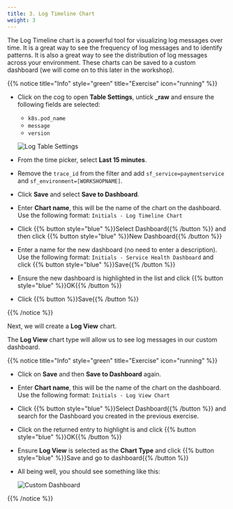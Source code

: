 ```yaml
---
title: 3. Log Timeline Chart
weight: 3
---
```


The Log Timeline chart is a powerful tool for visualizing log messages over time. It is a great way to see the frequency of log messages and to identify patterns. It is also a great way to see the distribution of log messages across your environment. These charts can be saved to a custom dashboard (we will come on to this later in the workshop).

{{% notice title="Info" style="green" title="Exercise" icon="running" %}}

* Click on the cog to open **Table Settings**, untick **_raw** and ensure the following fields are selected:
  * `k8s.pod_name`
  * `message`
  * `version`

  ![Log Table Settings](../images/log-observer-table.png)

* From the time picker, select **Last 15 minutes**.
* Remove the `trace_id` from the filter and add `sf_service=paymentservice` and `sf_environment=[WORKSHOPNAME]`.
* Click **Save** and select **Save to Dashboard**.
* Enter **Chart name**, this will be the name of the chart on the dashboard. Use the following format: `Initials - Log Timeline Chart`
* Click {{% button style="blue" %}}Select Dashboard{{% /button %}} and then click {{% button style="blue" %}}New Dashboard{{% /button %}}
* Enter a name for the new dashboard (no need to enter a description). Use the following format: `Initials - Service Health Dashboard` and click {{% button style="blue" %}}Save{{% /button %}}
* Ensure the new dashboard is highlighted in the list and click {{% button style="blue" %}}OK{{% /button %}}
* Click {{% button %}}Save{{% /button %}}

{{% /notice %}}

Next, we will create a **Log View** chart.

The **Log View** chart type will allow us to see log messages in our custom dashboard.

{{% notice title="Info" style="green" title="Exercise" icon="running" %}}

* Click on **Save** and then **Save to Dashboard** again.
* Enter **Chart name**, this will be the name of the chart on the dashboard. Use the following format: `Initials - Log View Chart`
* Click {{% button style="blue" %}}Select Dashboard{{% /button %}} and search for the Dashboard you created in the previous exercise.
* Click on the returned entry to highlight is and click {{% button style="blue" %}}OK{{% /button %}}
* Ensure **Log View** is selected as the **Chart Type** and click {{% button style="blue" %}}Save and go to dashboard{{% /button %}}
* All being well, you should see something like this:

  ![Custom Dashboard](../images/log-observer-custom-dashboard.png)

{{% /notice %}}
